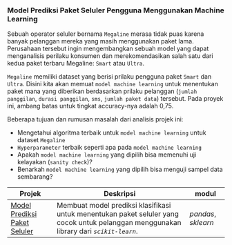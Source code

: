 ### Model Prediksi Paket Seluler Pengguna Menggunakan Machine Learning

Sebuah operator seluler bernama `Megaline` merasa tidak puas karena banyak pelanggan mereka yang 
masih menggunakan paket lama. Perusahaan tersebut ingin mengembangkan sebuah 
model yang dapat menganalisis perilaku konsumen dan merekomendasikan salah satu 
dari kedua paket terbaru Megaline: `Smart` atau `Ultra`.

`Megaline` memiliki dataset yang berisi prilaku pengguna paket `Smart` dan `Ultra`. Disini kita akan memuat `model machine learning` untuk menentukan paket mana yang diberikan berdasarkan prilaku pelanggan (`jumlah panggilan`, `durasi panggilan`, `sms`, `jumlah paket data`) tersebut. Pada proyek ini, ambang batas untuk tingkat accuracy-nya adalah 0,75. 

Beberapa tujuan dan rumusan masalah dari analisis projek ini:
- Mengetahui algoritma terbaik untuk `model machine learning` untuk dataset `Megaline`
- `Hyperparameter` terbaik seperti apa pada `model machine learning`
- Apakah `model machine learning` yang dipilih bisa memenuhi uji kelayakan (`sanity check`)?
- Benarkah `model machine learning` yang dipilih bisa menguji sampel data sembarang?

| Projek | Deskripsi | modul |
| ------- | ------- | ------- |
| [Model Prediksi Paket Seluler](https://github.com/fuadraharjo/PracticumProjects-IndonesianLanguage/blob/fb2e20ce62abe41e33bd79fd273d30bd036aee14/Projek-5%20-%20Model%20Prediksi%20Paket%20Seluler/Model%20prediksi%20paket%20seluler%20pengguna%20menggunakan%20machine%20learning.ipynb) | Membuat model prediksi klasifikasi untuk menentukan paket seluler yang cocok untuk pelanggan menggunakan library dari *`scikit-learn`*. | *pandas*, *sklearn* |